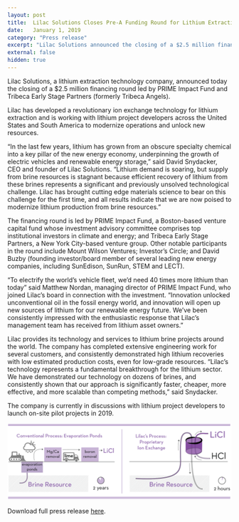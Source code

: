 ```yaml
---
layout: post
title:  Lilac Solutions Closes Pre-A Funding Round for Lithium Extraction Technology
date:   January 1, 2019
category: "Press release"
excerpt: "Lilac Solutions announced the closing of a $2.5 million financing round led by PRIME Impact Fund and Tribeca Early Stage Partners."
external: false
hidden: true
---
```


Lilac Solutions, a lithium extraction technology company, announced today the closing of a $2.5 million financing round led by PRIME Impact Fund and Tribeca Early Stage Partners (formerly Tribeca Angels). 

Lilac has developed a revolutionary ion exchange technology for lithium extraction and is working with lithium project developers across the United States and South America to modernize operations and unlock new resources. 

“In the last few years, lithium has grown from an obscure specialty chemical into a key pillar of the new energy economy, underpinning the growth of electric vehicles and renewable energy storage,” said David Snydacker, CEO and founder of Lilac Solutions. “Lithium demand is soaring, but supply from brine resources is stagnant because efficient recovery of lithium from these brines represents a significant and previously unsolved technological challenge. Lilac has brought cutting edge materials science to bear on this challenge for the first time, and all results indicate that we are now poised to modernize lithium production from brine resources.”

The financing round is led by PRIME Impact Fund, a Boston-based venture capital fund whose investment advisory committee comprises top institutional investors in climate and energy; and Tribeca Early Stage Partners, a New York City-based venture group. Other notable participants in the round include Mount Wilson Ventures; Investor’s Circle; and David Buzby (founding investor/board member of several leading new energy companies, including SunEdison, SunRun, STEM and LECT).

“To electrify the world’s vehicle fleet, we’d need 40 times more lithium than today” said Matthew Nordan, managing director of PRIME Impact Fund, who joined Lilac’s board in connection with the investment. “Innovation unlocked unconventional oil in the fossil energy world, and innovation will open up new sources of lithium for our renewable energy future. We’ve been consistently impressed with the enthusiastic response that Lilac’s management team has received from lithium asset owners.” 

Lilac provides its technology and services to lithium brine projects around the world. The company has completed extensive engineering work for several customers, and consistently demonstrated high lithium recoveries with low estimated production costs, even for low-grade resources. “Lilac’s technology represents a fundamental breakthrough for the lithium sector. We have demonstrated our technology on dozens of brines, and consistently shown that our approach is significantly faster, cheaper, more effective, and more scalable than competing methods,” said Snydacker.

The company is currently in discussions with lithium project developers to launch on-site pilot projects in 2019.

![](/assets/Lilac+Solutions+-+Process+Comparison+Diagrams_2018.08-lines.png)

Download full press release [here](/assets/Lilac+Solutions+-+Pre-A+Financing+-+Press+Release.pdf).